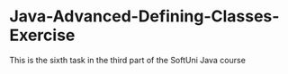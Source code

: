 # Java-Advanced-Defining-Classes-Exercise
This is the sixth task in the third part of the SoftUni Java course
